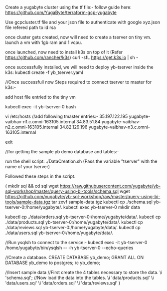 Create a yugabyte cluster using the tf file:-
follow guide here: https://github.com/YugaByte/terraform-gcp-yugabyte

Use gcpcluster.tf file and your json file to authenticate with google  xyz.json file
refered path to id rsa 

once cluster gets created, now will need to create a tserver on tiny vm.
launch a vm with 1gb ram and 1 vcpu.

once launched, now need to install k3s on top of it (Refer https://github.com/rancher/k3s)
curl -sfL https://get.k3s.io | sh -

once successfully installed, we will need to deploy yb-tserver inside the k3s:
kubectl create -f yb_tserver.yaml

//Once successfull now Steps required to connect tserver to master for k3s:-

add host file entried to the tiny vm 

kubectl exec -it yb-tserver-0 bash

vi /etc/hosts
//add following tmaster entries:-
35.197.122.195  yugabyte-vaibhav-n1.c.omni-163105.internal
34.83.51.84     yugabyte-vaibhav-n2.c.omni-163105.internal
34.82.129.196   yugabyte-vaibhav-n3.c.omni-163105.internal

exit

//for getting the sample yb demo database and tables:-

run the shell script:
 ./DataCreation.sh  (Pass the variable "tserver" with the name of your tserver)

Followed these steps in the script.

(
mkdir sql && cd sql
wget https://raw.githubusercontent.com/yugabyte/yb-sql-workshop/master/query-using-bi-tools/schema.sql
wget https://github.com/yugabyte/yb-sql-workshop/raw/master/query-using-bi-tools/sample-data.tgz
tar zxvf sample-data.tgz
kubectl cp ./schema.sql yb-tserver-0:/home/yugabyte/.
kubectl exec yb-tserver-0 mkdir data

kubectl cp ./data/orders.sql yb-tserver-0:/home/yugabyte/data/.
kubectl cp ./data/products.sql yb-tserver-0:/home/yugabyte/data/.
kubectl cp ./data/reviews.sql yb-tserver-0:/home/yugabyte/data/.
kubectl cp ./data/users.sql yb-tserver-0:/home/yugabyte/data/.

//Run ysqlsh to connect to the service:-
kubectl exec -it yb-tserver-0 /home/yugabyte/bin/ysqlsh -- -h yb-tserver-0  --echo-queries

//Create a database.
CREATE DATABASE yb_demo;
GRANT ALL ON DATABASE yb_demo to postgres;
\c yb_demo;

//Insert sample data
//First create the 4 tables necessary to store the data.
\i 'schema.sql';
//Now load the data into the tables.
\i 'data/products.sql'
\i 'data/users.sql'
\i 'data/orders.sql'
\i 'data/reviews.sql'
)


